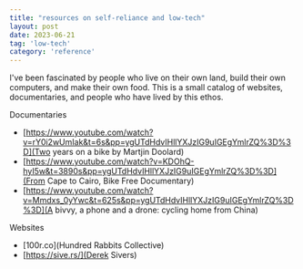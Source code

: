 ```yaml
---
title: "resources on self-reliance and low-tech"
layout: post
date: 2023-06-21
tag: 'low-tech'
category: 'reference'
---
```


I've been fascinated by people who live on their own land,
build their own computers, and make their own food. This is a 
small catalog of websites, documentaries, and people who
have lived by this ethos.

Documentaries
- [https://www.youtube.com/watch?v=rY0i2wUmIak&t=6s&pp=ygUTdHdvIHllYXJzIG9uIGEgYmlrZQ%3D%3D](Two years on a bike by Martjin Doolard)
- [https://www.youtube.com/watch?v=KDOhQ-hyI5w&t=3890s&pp=ygUTdHdvIHllYXJzIG9uIGEgYmlrZQ%3D%3D](From Cape to Cairo, Bike Free Documentary)
- [https://www.youtube.com/watch?v=Mmdxs_0yYwc&t=625s&pp=ygUTdHdvIHllYXJzIG9uIGEgYmlrZQ%3D%3D](A bivvy, a phone and a drone: cycling home from China)

Websites
- [100r.co](Hundred Rabbits Collective)
- [https://sive.rs/](Derek Sivers)